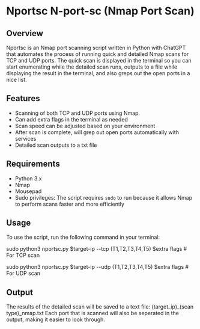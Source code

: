 # Nportsc N-port-sc (Nmap Port Scan)

## Overview
Nportsc is an Nmap port scanning script written in Python with ChatGPT that automates the process of running quick and detailed Nmap scans for TCP and UDP ports. The quick scan is displayed in the terminal so you can start enumerating while the detailed scan runs, outputs to a file while displaying the result in the terminal, and also greps out the open ports in a nice list.

## Features
- Scanning of both TCP and UDP ports using Nmap.
- Can add extra flags in the terminal as needed
- Scan speed can be adjusted based on your environment
- After scan is complete, will grep out open ports automatically with services
- Detailed scan outputs to a txt file 

## Requirements
- Python 3.x
- Nmap
- Mousepad
- Sudo privileges: The script requires `sudo` to run because it allows Nmap to perform scans faster and more efficiently

## Usage
To use the script, run the following command in your terminal:

sudo python3 nportsc.py $target-ip --tcp (T1,T2,T3,T4,T5) $extra flags # For TCP scan

sudo python3 nportsc.py $target-ip --udp (T1,T2,T3,T4,T5) $extra flags # For UDP scan

## Output

The results of the detailed scan will be saved to a text file: 
(target_ip)_(scan type)_nmap.txt 
Each port that is scanned will also be seperated in the output, making it easier to look through.
